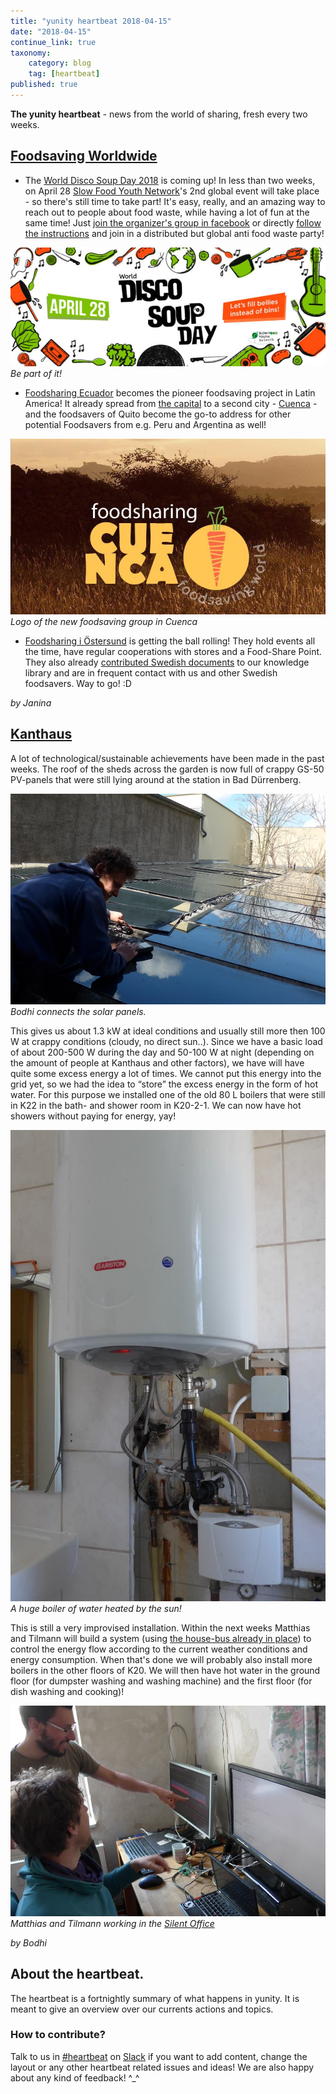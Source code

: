 ```yaml
---
title: "yunity heartbeat 2018-04-15"
date: "2018-04-15"
continue_link: true
taxonomy:
    category: blog
    tag: [heartbeat]
published: true
---
```


**The yunity heartbeat** - news from the world of sharing, fresh every two weeks.

## [Foodsaving Worldwide](https://foodsaving,world)
- The [World Disco Soup Day 2018](https://www.slowfood.com/what-we-do/international-events/world-disco-soup-day/) is coming up! In less than two weeks, on April 28 [Slow Food Youth Network](https://www.facebook.com/slowfoodyouthnetwork/)'s 2nd global event will take place - so there's still time to take part! It's easy, really, and an amazing way to reach out to people about food waste, while having a lot of fun at the same time! Just [join the organizer's group in facebook](https://www.facebook.com/groups/339657459716739/) or directly [follow the instructions](https://docs.google.com/document/d/1ejcoJ4ccw-PhqzMNuPi3kQ-VpvO2_yK6450UxSp9pq4/edit) and join in a distributed but global anti food waste party!

![](discosoup18.jpg)
_Be part of it!_

- [Foodsharing Ecuador](https://www.facebook.com/foodsaving.world.Ecuador/) becomes the pioneer foodsaving project in Latin America! It already spread from [the capital](https://www.facebook.com/groups/foodsharing.ecuador/) to a second city - [Cuenca](https://www.facebook.com/groups/foodsharing.cuenca/) - and the foodsavers of Quito become the go-to address for other potential Foodsavers from e.g. Peru and Argentina as well!

![Logo of the new foodsaving group in Cuenca](fsw_cuenca.jpg)
_Logo of the new foodsaving group in Cuenca_

- [Foodsharing i Östersund](https://www.facebook.com/groups/194858781249133/) is getting the ball rolling! They hold events all the time, have regular cooperations with stores and a Food-Share Point. They also already [contributed Swedish documents](https://yunity.atlassian.net/wiki/spaces/FSINT/pages/222855174/Example+letter+to+a+store+EN+SE) to our knowledge library and are in frequent contact with us and other Swedish foodsavers. Way to go! :D

_by Janina_

## [Kanthaus](https://kanthaus.online)
A lot of technological/sustainable achievements have been made in the past weeks.
The roof of the sheds across the garden is now full of crappy GS-50 PV-panels that were still lying around at the station in Bad Dürrenberg.

![Bodhi connecting the solar panels](bodhi_panels.jpg)
_Bodhi connects the solar panels._

This gives us about 1.3 kW at ideal conditions and usually still more then 100 W at crappy conditions (cloudy, no direct sun..). Since we have a basic load of about 200-500 W during the day and 50-100 W at night (depending on the amount of people at Kanthaus and other factors), we have will have quite some excess energy a lot of times. We cannot put this energy into the grid yet, so we had the idea to “store” the excess energy in the form of hot water. For this purpose we installed one of the old 80 L boilers that were still in K22 in the bath- and shower room in K20-2-1. We can now have hot showers without paying for energy, yay!

![The boiler](boiler.jpg)
_A huge boiler of water heated by the sun!_

This is still a very improvised installation. Within the next weeks Matthias and Tilmann will build a system (using [the house-bus already in place](https://handbook.kanthaus.online/housebus.html)) to control the energy flow according to the current weather conditions and energy consumption. When that's done we will probably also install more boilers in the other floors of K20. We will then have hot water in the ground floor (for dumpster washing and washing machine) and the first floor (for dish washing and cooking)!

![Matthias and Tilmann working in the Silent Office](mati_pointing.jpg)
_Matthias and Tilmann working in the [Silent Office](https://handbook.kanthaus.online/silentoffice.html)_

_by Bodhi_

## About the heartbeat.
The heartbeat is a fortnightly summary of what happens in yunity. It is meant to give an overview over our currents actions and topics.

### How to contribute?
Talk to us in [#heartbeat](https://yunity.slack.com/messages/heartbeat/) on [Slack](https://slackin.yunity.org) if you want to add content, change the layout or any other heartbeat related issues and ideas! We are also happy about any kind of feedback! ^_^
